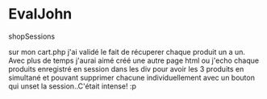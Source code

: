 # EvalJohn
shopSessions

sur mon cart.php j'ai validé le fait de récuperer chaque produit un a un. Avec plus de temps j'aurai aimé créé une autre page  html ou j'echo chaque produits enregistré en session dans les div pour avoir les 3 produits en simultané et pouvant supprimer chacune individuellement avec un bouton qui unset la session..C'était intense! :p
